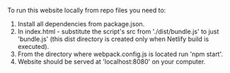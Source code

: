 To run this website locally from repo files you need to:

1. Install all dependencies from package.json.
2. In index.html - substitute the script's src from './dist/bundle.js' to just 'bundle.js' (this dist directory is created only when Netlify build is executed).
3. From the directory where webpack.config.js is located run 'npm start'.
4. Website should be served at 'localhost:8080' on your computer. 
